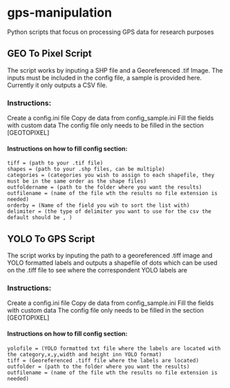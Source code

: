 # gps-manipulation
Python scripts that focus on processing GPS data for research purposes

## GEO To Pixel Script

The script works by inputing a SHP file and a Georeferenced .tif Image.  The inputs must be included in the config file, a sample is provided here.
Currently it only outputs a CSV file.

### Instructions:

Create a config.ini file
Copy de data from config_sample.ini
Fill the fields with custom data
The config file only needs to be filled in the section [GEOTOPIXEL]

#### Instructions on how to fill config section:
```
tiff = (path to your .tif file)
shapes = (path to your .shp files, can be multiple)
categories = (categories you wish to assign to each shapefile, they must be in the same order as the shape files)
outfoldername = (path to the folder where you want the results)
outfilename = (name of the file wth the results no file extension is needed)
orderby = (Name of the field you wih to sort the list with)
delimiter = (the type of delimiter you want to use for the csv the default should be , )
```
## YOLO To GPS Script

The script works by inputing the path to a georeferenced .tiff image and YOLO formatted labels and outputs a shapefile of dots which can be used on the .tiff file to see where the correspondent YOLO labels are

### Instructions:
Create a config.ini file
Copy de data from config_sample.ini
Fill the fields with custom data
The config file only needs to be filled in the section [GEOTOPIXEL]

#### Instructions on how to fill config section:
```
yolofile = (YOLO formatted txt file where the labels are located with the category,x,y,width and height inn YOLO format)
tiff = (Georeferenced .tiff file where the labels are located)
outfolder = (path to the folder where you want the results)
outfilename = (name of the file wth the results no file extension is needed)
```